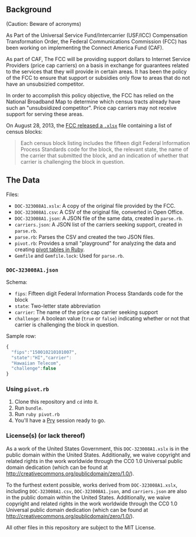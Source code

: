 ## Background

(Caution: Beware of acronyms)

As Part of the Universal Service Fund/Intercarrier (USF/ICC) Compensation Transformation Order, the Federal Communications Commission (FCC) has been working on implementing the Connect America Fund (CAF).

As part of CAF, The FCC will be providing support dollars to Internet Service Providers (price cap carriers) on a  basis in exchange for guarantees related to the services that they will provide in certain areas. It has been the policy of the FCC to ensure that support or subsidies only flow to areas that do not have an unsubsizied competitor.

In order to accomplish this policy objective, the FCC has relied on the National Broadband Map to determine which census tracts already have such an "unsubsidized competitor". Price cap carriers may not receive support for serving these areas.

On August 28, 2013, the [FCC released a `.xlsx`](http://apps.fcc.gov/ecfs/document/view?id=7520940223) file containing a list of census blocks:

> Each census block listing includes the fifteen digit Federal Information Process Standards code for the block, the relevant state, the name of the carrier that submitted the block, and an indication of whether that carrier is challenging the block in question.

## The Data

Files:

- `DOC-323008A1.xslx`: A copy of the original file provided by the FCC.
- `DOC-323008A1.csv`: A CSV of the original file, converted in Open Office.
- `DOC-323008A1.json`: A JSON file of the same data, created in `parse.rb`.
- `carriers.json`: A JSON list of the carriers seeking support, created in `parse.rb`.
- `parse.rb`: Parses the CSV and created the two JSON files.
- `pivot.rb`: Provides a small "playground" for analyzing the data and creating [pivot tables in Ruby](https://github.com/hopsoft/goldmine).
- `Gemfile` and `Gemfile.lock`: Used for `parse.rb`.

### `DOC-323008A1.json`

Schema:

- `fips`: Fifteen digit Federal Information Process Standards code for the block
- `state`: Two-letter state abbreviation
- `carrier`: The name of the price cap carrier seeking support
- `challenge`: A boolean value (`true` or `false`) indicating whether or not that carrier is challenging the block in question.

Sample row:

```javascript
{
  "fips":"150010210101007",
  "state":"HI","carrier":
  "Hawaiian Telecom",
  "challenge":false
}
```

### Using `pivot.rb`

1. Clone this repository and `cd` into it.
2. Run `bundle`.
3. Run `ruby pivot.rb`
4. You'll have a [Pry](http://pryrepl.org/) session ready to go.

### License(s) (or lack thereof)

As a work of the United States Government, this `DOC-323008A1.xslx` is in the public domain within the United States. Additionally, we waive copyright and related rights in the work worldwide through the CC0 1.0 Universal public domain dedication (which can be found at http://creativecommons.org/publicdomain/zero/1.0/).

To the furthest extent possible, works derived from `DOC-323008A1.xslx`, including `DOC-323008A1.csv`, `DOC-323008A1.json`, and `carriers.json` are also in the public domain within the United States. Additionally, we waive copyright and related rights in the work worldwide through the CC0 1.0 Universal public domain dedication (which can be found at http://creativecommons.org/publicdomain/zero/1.0/).

All other files in this repository are subject to the MIT License.
